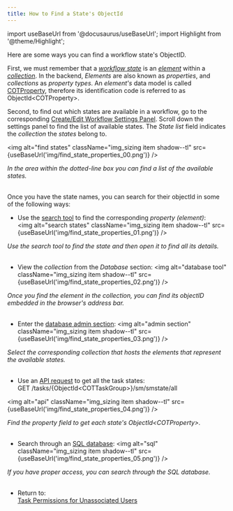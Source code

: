```yaml
---
title: How to Find a State's ObjectId
---
```

import useBaseUrl from '@docusaurus/useBaseUrl'; 
import Highlight from '@theme/Highlight';

Here are some ways you can find a workflow state's ObjectID.

First, we must remember that a [_workflow state_](/docs/documentation/client/basic_concepts#state) is an [_element_](/docs/documentation/client/basic_concepts#elements) within a [_collection_](/docs/documentation/client/basic_concepts#collection). In the backend, _Elements_ are also known as _properties_, and _collections_ as _property types_. An _element's_ data model is called [COTProperty](/docs/documentation/models/databases/model_properties), therefore its identification code is referred to as ObjectId<COTProperty\>.

Second, to find out which states are available in a workflow, go to the corresponding [Create/Edit Workflow Settings Panel](/docs/documentation/admin/workflows/settings_panels/workflow_create_edit#states). Scroll down the settings panel to find the list of available states. The _State list_ field indicates the _collection_ the _states_ belong to.

<img alt="find states" className="img_sizing item shadow--tl" src={useBaseUrl('img/find_state_properties_00.png')} />
<div className="text-center"><em>In the area within the dotted-line box you can find a list of the available states.</em></div>
<br/>

Once you have the state names, you can search for their objectId in some of the following ways:

- Use the [search tool](/docs/documentation/client/client_search) to find the corresponding _property (element)_:  
<img alt="search states" className="img_sizing item shadow--tl" src={useBaseUrl('img/find_state_properties_01.png')} />
<div className="text-center"><em>Use the search tool to find the state and then open it to find all its details.</em></div>
<br/>

- View the _collection_ from the _Database_ section:
<img alt="database tool" className="img_sizing item shadow--tl" src={useBaseUrl('img/find_state_properties_02.png')} />
<div className="text-center"><em>Once you find the element in the collection, you can find its objectID embedded in the browser's address bar.</em></div>
<br/>


- Enter the [database admin section](/docs/documentation/admin/database/admin_database_overview): 
<img alt="admin section" className="img_sizing item shadow--tl" src={useBaseUrl('img/find_state_properties_03.png')} />
<div className="text-center"><em>Select the corresponding collection that hosts the elements that represent the available states.</em></div>
<br/>

- Use an [API request](/docs/documentation/api/tasks/statemachines) to get all the task states:  
<span className="badge badge--success">GET</span> /tasks/&#123;ObjectId&#60;COTTaskGroup&#62;&#125;/sm/smstate/all

<img alt="api" className="img_sizing item shadow--tl" src={useBaseUrl('img/find_state_properties_04.png')} />
<div className="text-center"><em>Find the property field to get each state's ObjectId&#60;COTProperty&#62;.</em></div>
<br/>

- Search through an [SQL database](/docs/documentation/sql_bi/overview):
<img alt="sql" className="img_sizing item shadow--tl" src={useBaseUrl('img/find_state_properties_05.png')} />
<div className="text-center"><em>If you have proper access, you can search through the SQL database.</em></div>
<br/>


- Return to:  
[Task Permissions for Unassociated Users](/docs/documentation/api/tasks/tasks#task-permissions-for-unassociated-users)